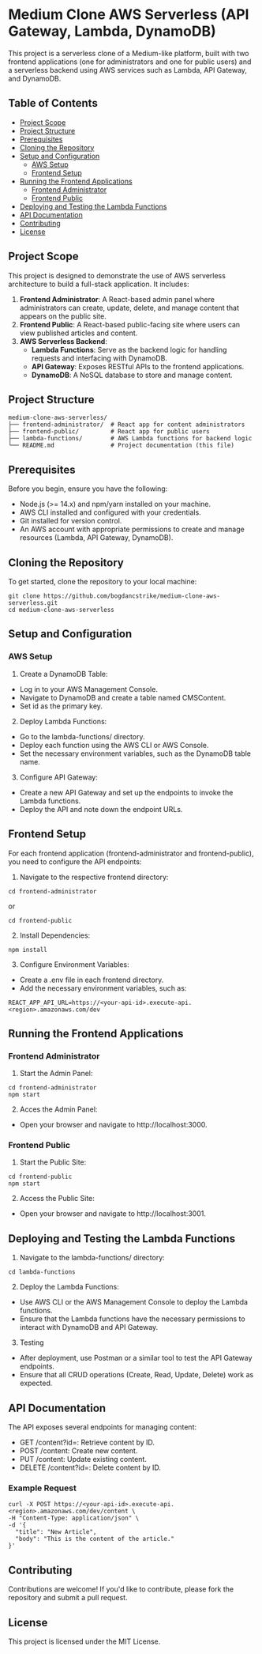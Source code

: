 # Medium Clone AWS Serverless (API Gateway, Lambda, DynamoDB)

This project is a serverless clone of a Medium-like platform, built with two frontend applications (one for administrators and one for public users) and a serverless backend using AWS services such as Lambda, API Gateway, and DynamoDB.

## Table of Contents

- [Project Scope](#project-scope)
- [Project Structure](#project-structure)
- [Prerequisites](#prerequisites)
- [Cloning the Repository](#cloning-the-repository)
- [Setup and Configuration](#setup-and-configuration)
  - [AWS Setup](#aws-setup)
  - [Frontend Setup](#frontend-setup)
- [Running the Frontend Applications](#running-the-frontend-applications)
  - [Frontend Administrator](#frontend-administrator)
  - [Frontend Public](#frontend-public)
- [Deploying and Testing the Lambda Functions](#deploying-and-testing-the-lambda-functions)
- [API Documentation](#api-documentation)
- [Contributing](#contributing)
- [License](#license)

## Project Scope

This project is designed to demonstrate the use of AWS serverless architecture to build a full-stack application. It includes:

1. **Frontend Administrator**: A React-based admin panel where administrators can create, update, delete, and manage content that appears on the public site.
2. **Frontend Public**: A React-based public-facing site where users can view published articles and content.
3. **AWS Serverless Backend**:
   - **Lambda Functions**: Serve as the backend logic for handling requests and interfacing with DynamoDB.
   - **API Gateway**: Exposes RESTful APIs to the frontend applications.
   - **DynamoDB**: A NoSQL database to store and manage content.

## Project Structure

```plaintext
medium-clone-aws-serverless/
├── frontend-administrator/  # React app for content administrators
├── frontend-public/         # React app for public users
├── lambda-functions/        # AWS Lambda functions for backend logic
└── README.md                # Project documentation (this file)
```

## Prerequisites

Before you begin, ensure you have the following:

- Node.js (>= 14.x) and npm/yarn installed on your machine.
- AWS CLI installed and configured with your credentials.
- Git installed for version control.
- An AWS account with appropriate permissions to create and manage resources (Lambda, API Gateway, DynamoDB).

## Cloning the Repository

To get started, clone the repository to your local machine:

```code
git clone https://github.com/bogdancstrike/medium-clone-aws-serverless.git
cd medium-clone-aws-serverless
```

## Setup and Configuration

### AWS Setup

1. Create a DynamoDB Table:

- Log in to your AWS Management Console.
- Navigate to DynamoDB and create a table named CMSContent.
- Set id as the primary key.


2. Deploy Lambda Functions:

- Go to the lambda-functions/ directory.
- Deploy each function using the AWS CLI or AWS Console.
- Set the necessary environment variables, such as the DynamoDB table name.
  
3. Configure API Gateway:

- Create a new API Gateway and set up the endpoints to invoke the Lambda functions.
- Deploy the API and note down the endpoint URLs.

## Frontend Setup

For each frontend application (frontend-administrator and frontend-public), you need to configure the API endpoints:

1. Navigate to the respective frontend directory:

```code
cd frontend-administrator
```

or 

```code
cd frontend-public
```

2. Install Dependencies:

```code
npm install
```

3. Configure Environment Variables:

- Create a .env file in each frontend directory.
- Add the necessary environment variables, such as:

```code
REACT_APP_API_URL=https://<your-api-id>.execute-api.<region>.amazonaws.com/dev
```

## Running the Frontend Applications

### Frontend Administrator

1. Start the Admin Panel:

```code
cd frontend-administrator
npm start
```

2. Acces the Admin Panel:
- Open your browser and navigate to http://localhost:3000.

### Frontend Public

1. Start the Public Site:

```code
cd frontend-public
npm start
```


2. Access the Public Site:
- Open your browser and navigate to http://localhost:3001.

## Deploying and Testing the Lambda Functions

1. Navigate to the lambda-functions/ directory:

```code
cd lambda-functions
```

2. Deploy the Lambda Functions:
- Use AWS CLI or the AWS Management Console to deploy the Lambda functions.
- Ensure that the Lambda functions have the necessary permissions to interact with DynamoDB and API Gateway.

3. Testing
- After deployment, use Postman or a similar tool to test the API Gateway endpoints.
- Ensure that all CRUD operations (Create, Read, Update, Delete) work as expected.

## API Documentation

The API exposes several endpoints for managing content:

- GET /content?id=<content-id>: Retrieve content by ID.
- POST /content: Create new content.
- PUT /content: Update existing content.
- DELETE /content?id=<content-id>: Delete content by ID.

### Example Request

```code
curl -X POST https://<your-api-id>.execute-api.<region>.amazonaws.com/dev/content \
-H "Content-Type: application/json" \
-d '{
  "title": "New Article",
  "body": "This is the content of the article."
}'
```

## Contributing

Contributions are welcome! If you'd like to contribute, please fork the repository and submit a pull request.

## License

This project is licensed under the MIT License.
